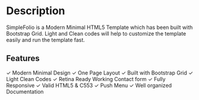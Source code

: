 # Description
SimpleFolio is a Modern Minimal HTML5 Template which has been built with Bootstrap Grid. Light and Clean codes will help to customize the template easily and run the template fast. 

## Features
✓ Modern Minimal Design 
✓ One Page Layout
✓ Built with Bootstrap Grid 
✓ Light Clean Codes
✓ Retina Ready Working Contact form 
✓ Fully Responsive 
✓ Valid HTML5 & C553 
✓ Push Menu
✓ Well organized Documentation
